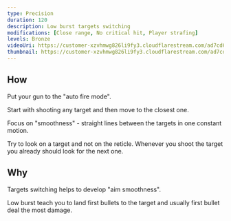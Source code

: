 ```yaml
---
type: Precision
duration: 120
description: Low burst targets switching
modifications: [Close range, No critical hit, Player strafing]
levels: Bronze
videoUri: https://customer-xzvhmwg826li9fy3.cloudflarestream.com/ad7cd63a5faa9296061993ebd7d14366/downloads/default.mp4
thumbnail: https://customer-xzvhmwg826li9fy3.cloudflarestream.com/ad7cd63a5faa9296061993ebd7d14366/thumbnails/thumbnail.jpg
---
```


## How

Put your gun to the "auto fire mode".

Start with shooting any target and then move to the closest one.

Focus on "smoothness" - straight lines between the targets in one constant motion.

Try to look on a target and not on the reticle. Whenever you shoot the target you already should look for the next one.

## Why

Targets switching helps to develop "aim smoothness".

Low burst teach you to land first bullets to the target and usually first bullet deal the most damage.
